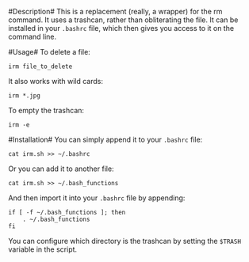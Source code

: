 #Description#
This is a replacement (really, a wrapper) for the rm command. It uses a trashcan, rather than obliterating the file.
It can be installed in your `.bashrc` file, which then gives you access to it on the command line.

#Usage#
To delete a file:

    irm file_to_delete

It also works with wild cards:

    irm *.jpg

To empty the trashcan:

    irm -e

#Installation#
You can simply append it to your `.bashrc` file:

    cat irm.sh >> ~/.bashrc

Or you can add it to another file:

    cat irm.sh >> ~/.bash_functions

And then import it into your `.bashrc` file by appending:

    if [ -f ~/.bash_functions ]; then
        . ~/.bash_functions
    fi

You can configure which directory is the trashcan by setting the `$TRASH` variable
in the script.
